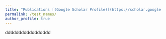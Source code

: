 ```yaml
---
title: "Publications [(Google Scholar Profile)](https://scholar.google.com/citations?user=pA-TqMEAAAAJ)"
permalink: /test_names/
author_profile: true
---
```


ddddddddddddddddd
